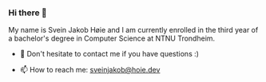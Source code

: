 ### Hi there 👋

My name is Svein Jakob Høie and I am currently enrolled in the third year of a bachelor's degree in Computer Science at NTNU Trondheim.

- 💬 Don't hesitate to contact me if you have questions :)

- 📫 How to reach me: sveinjakob@hoie.dev
